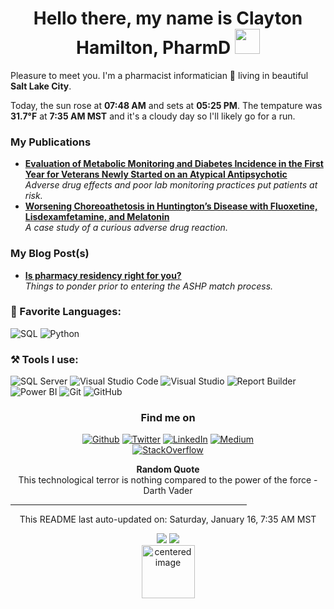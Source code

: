 <h1 align = "center"> Hello there, my name is Clayton Hamilton, PharmD  <img src="https://github.com/claytonjhamilton/claytonjhamilton/blob/main/images/waving_hand.gif" width="40px"></h1>

Pleasure to meet you. I'm a pharmacist informatician 💊 living in beautiful <b>Salt Lake City</b>. 
<p>Today, the sun rose at <b>07:48 AM</b> and sets at <b>05:25 PM</b>. The tempature was <b>31.7°F</b> at <b>7:35 AM MST</b> and it&#39;s a cloudy day so I&#39;ll likely go for a run.</p>

<h3>My Publications</h3>
<ul>
  <li><a href="https://www.mdedge.com/fedprac/article/231303/diabetes/evaluation-metabolic-monitoring-and-diabetes-incidence-first-year"><b>Evaluation of Metabolic Monitoring and Diabetes Incidence in the First Year for Veterans Newly Started on an Atypical Antipsychotic</b></a><br/><i>Adverse drug effects and poor lab monitoring practices put patients at risk.</i></li>
  <li><a href="https://www.ncbi.nlm.nih.gov/pmc/articles/PMC6145609/"><b>Worsening Choreoathetosis in Huntington’s Disease with Fluoxetine, Lisdexamfetamine, and Melatonin</b></a><br/><i>A case study of a curious adverse drug reaction.</i></li>
</ul>
<h3>My Blog Post(s)</h3>
<ul>
  <li><a href="https://clayton-hamilton.medium.com/is-a-pharmacy-residency-right-for-you-9660f6e35fcb"><b>Is pharmacy residency right for you?</b></a><br/><i>Things to ponder prior to entering the ASHP match process.</i></li>
</ul>
<h3>📄 Favorite Languages:</h3>
<p>
<a target="_blank"><img alt="SQL" src="https://img.shields.io/badge/-SQL-%2312100E.svg?logo=microsoft-sql-server&logoColor=red&style=for-the-badge"/></a> 
<a target="_blank"><img alt="Python" src="https://img.shields.io/badge/Python-%2312100E.svg?logo=python&style=for-the-badge&logoColor=yellow"/></a> 
</p>
<h3>⚒ Tools I use:</h3>
<p>
<a target="_blank"><img alt="SQL Server" src="https://img.shields.io/badge/Microsoft%20SQL%20Server-%2312100E.svg?logo=microsoft-sql-server&logoColor=red&style=for-the-badge"/></a> 
<a target="_blank"><img alt="Visual Studio Code" src="https://img.shields.io/badge/Visual%20Studio%20Code-%2312100E.svg?logo=visual-studio-code&style=for-the-badge&logoColor=blue"/></a> 
<a target="_blank"><img alt="Visual Studio" src="https://img.shields.io/badge/Visual%20Studio-%2312100E.svg?logo=visual-studio&style=for-the-badge&logoColor=purple"/></a> 
<a target="_blank"><img alt="Report Builder" src="https://img.shields.io/badge/Report%20Builder-%2312100E.svg?logo=Power%20BI&logoColor=red&style=for-the-badge"/></a> 
<a target="_blank"><img alt="Power BI" src="https://img.shields.io/badge/PowerBI-black?logo=Power%20BI&logoColor=yellow&style=for-the-badge"/></a> 
<a target="_blank"><img alt="Git" src="https://img.shields.io/badge/Git-%2312100E.svg?logo=git&style=for-the-badge"/></a> 
<a target="_blank"><img alt="GitHub" src="https://img.shields.io/badge/GitHub-black?logo=GitHub&style=for-the-badge"/></a> 
</p>
<h3 align="center">Find me on</h3>
<p align="center"><a 
href="https://github.com/claytonjhamilton" target="_blank"><img alt="Github" 
src="https://img.shields.io/badge/GitHub-%2312100E.svg?&style=for-the-badge&logo=Github&logoColor=white" /></a> <a 
href="https://twitter.com/HamiltonPharmD" target="_blank"><img alt="Twitter" 
src="https://img.shields.io/badge/twitter-%2312100E.svg?&style=for-the-badge&logo=twitter&logoColor=blue" /></a> <a 
href="https://www.linkedin.com/in/clayton-j-hamilton" target="_blank"><img alt="LinkedIn" 
src="https://img.shields.io/badge/linkedin-%2312100E.svg?&style=for-the-badge&logo=linkedin&logoColor=blue" /></a> <a 
href="https://medium.com/@clayton-hamilton" target="_blank"><img alt="Medium" 
src="https://img.shields.io/badge/medium-%2312100E.svg?&style=for-the-badge&logo=medium&logoColor=white" /></a><br><a 
href="https://stackoverflow.com/users/14122375/hamiltonpharmd" target="_blank"><img alt="StackOverflow" 
src="https://stackoverflow-badge.vercel.app/?userID=14122375" /></a> 
</p>
<p align="center">
<b>Random Quote</b>
<br>
<text>This technological terror is nothing compared to the power of the force - Darth Vader</text>
</p>
<hr style="width:75%;text-align:center">
<p align="center">
    <text>This README last auto-updated on: Saturday, January 16, 7:35 AM MST</text>
    <br>
</p>
<p align="center">
<img src="https://github.com/claytonjhamilton/claytonjhamilton/workflows/README%20build/badge.svg"/>
<img src="https://visitor-badge.glitch.me/badge?page_id=claytonjhamilton.claytonjhamilton"/>
<br>
<img alt="centered image" height="85" src="https://github.com/hjnilsson/country-flags/blob/master/svg/us.svg"/>
</p>